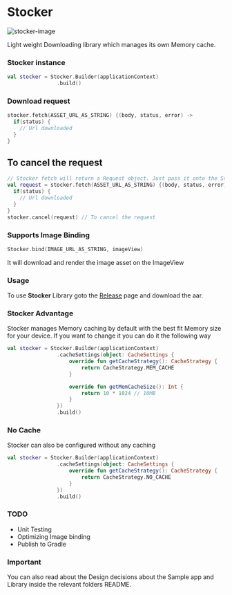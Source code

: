 # Stocker

![stocker-image](https://images.unsplash.com/photo-1518378782190-56da4f3efde6?ixlib=rb-0.3.5&ixid=eyJhcHBfaWQiOjEyMDd9&s=3977b6e56df57f2f1b4019622c6b9a94&auto=format&fit=crop&w=2689&q=80)

Light weight Downloading library which manages its own Memory cache. 


### Stocker instance
```kotlin
val stocker = Stocker.Builder(applicationContext)
                .build()
```
### Download request
```kotlin
stocker.fetch(ASSET_URL_AS_STRING) {(body, status, error) ->    
  if(status) {
    // Url downloaded
  }
}
```
## To cancel the request
```kotlin
// Stocker fetch will return a Request object. Just pass it onto the Stocker.cancel() method. 
val request = stocker.fetch(ASSET_URL_AS_STRING) {(body, status, error) ->    
  if(status) {
    // Url downloaded
  }
}
stocker.cancel(request) // To cancel the request
```
### Supports Image Binding
```kotlin
Stocker.bind(IMAGE_URL_AS_STRING, imageView)
```
It will download and render the image asset on the ImageView

### Usage
To use **Stocker** Library goto the [Release](https://github.com/ImMathanR/Stocker/releases/tag/r0.1) page and download the aar.

### Stocker Advantage
Stocker manages Memory caching by default with the best fit Memory size for your device. If you want to change it you can
do it the following way
```kotlin
val stocker = Stocker.Builder(applicationContext)
                .cacheSettings(object: CacheSettings {
                    override fun getCacheStrategy(): CacheStrategy {
                        return CacheStrategy.MEM_CACHE
                    }

                    override fun getMemCacheSize(): Int {
                        return 10 * 1024 // 10MB
                    }
                })
                .build()
```

### No Cache
Stocker can also be configured without any caching
```kotlin
val stocker = Stocker.Builder(applicationContext)
                .cacheSettings(object: CacheSettings {
                    override fun getCacheStrategy(): CacheStrategy {
                        return CacheStrategy.NO_CACHE
                    }
                })
                .build()
```

### TODO
* Unit Testing
* Optimizing Image binding
* Publish to Gradle

### Important
You can also read about the Design decisions about the Sample app and Library inside the relevant folders README.